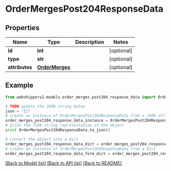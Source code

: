 # OrderMergesPost204ResponseData


## Properties
Name | Type | Description | Notes
------------ | ------------- | ------------- | -------------
**id** | **int** |  | [optional] 
**type** | **str** |  | [optional] 
**attributes** | [**OrderMerges**](OrderMerges.md) |  | [optional] 

## Example

```python
from webshipperv2.models.order_merges_post204_response_data import OrderMergesPost204ResponseData

# TODO update the JSON string below
json = "{}"
# create an instance of OrderMergesPost204ResponseData from a JSON string
order_merges_post204_response_data_instance = OrderMergesPost204ResponseData.from_json(json)
# print the JSON string representation of the object
print OrderMergesPost204ResponseData.to_json()

# convert the object into a dict
order_merges_post204_response_data_dict = order_merges_post204_response_data_instance.to_dict()
# create an instance of OrderMergesPost204ResponseData from a dict
order_merges_post204_response_data_form_dict = order_merges_post204_response_data.from_dict(order_merges_post204_response_data_dict)
```
[[Back to Model list]](../README.md#documentation-for-models) [[Back to API list]](../README.md#documentation-for-api-endpoints) [[Back to README]](../README.md)


